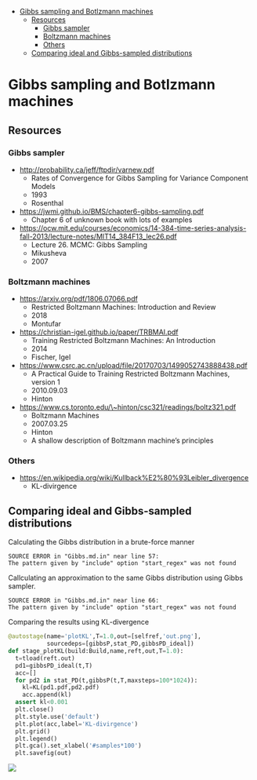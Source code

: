 -   [Gibbs sampling and Botlzmann
    machines](#gibbs-sampling-and-botlzmann-machines)
    -   [Resources](#resources)
        -   [Gibbs sampler](#gibbs-sampler)
        -   [Boltzmann machines](#boltzmann-machines)
        -   [Others](#others)
    -   [Comparing ideal and Gibbs-sampled
        distributions](#comparing-ideal-and-gibbs-sampled-distributions)

# Gibbs sampling and Botlzmann machines

## Resources

### Gibbs sampler

-   http://probability.ca/jeff/ftpdir/varnew.pdf
    -   Rates of Convergence for Gibbs Sampling for Variance Component
        Models
    -   1993
    -   Rosenthal
-   https://jwmi.github.io/BMS/chapter6-gibbs-sampling.pdf
    -   Chapter 6 of unknown book with lots of examples
-   https://ocw.mit.edu/courses/economics/14-384-time-series-analysis-fall-2013/lecture-notes/MIT14_384F13_lec26.pdf
    -   Lecture 26. MCMC: Gibbs Sampling
    -   Mikusheva
    -   2007

### Boltzmann machines

-   https://arxiv.org/pdf/1806.07066.pdf
    -   Restricted Boltzmann Machines: Introduction and Review
    -   2018
    -   Montufar
-   https://christian-igel.github.io/paper/TRBMAI.pdf
    -   Training Restricted Boltzmann Machines: An Introduction
    -   2014
    -   Fischer, Igel
-   https://www.csrc.ac.cn/upload/file/20170703/1499052743888438.pdf
    -   A Practical Guide to Training Restricted Boltzmann Machines,
        version 1
    -   2010.09.03
    -   Hinton
-   https://www.cs.toronto.edu/\~hinton/csc321/readings/boltz321.pdf
    -   Boltzmann Machines
    -   2007.03.25
    -   Hinton
    -   A shallow description of Boltzmann machine’s principles

### Others

-   https://en.wikipedia.org/wiki/Kullback%E2%80%93Leibler_divergence
    -   KL-divirgence

## Comparing ideal and Gibbs-sampled distributions

Calculating the Gibbs distribution in a brute-force manner

``` sourceError
SOURCE ERROR in "Gibbs.md.in" near line 57:
The pattern given by "include" option "start_regex" was not found
```

Callculating an approximation to the same Gibbs distribution using Gibbs
sampler.

``` sourceError
SOURCE ERROR in "Gibbs.md.in" near line 66:
The pattern given by "include" option "start_regex" was not found
```

Comparing the results using KL-divergence

``` python
@autostage(name='plotKL',T=1.0,out=[selfref,'out.png'],
           sourcedeps=[gibbsP,stat_PD,gibbsPD_ideal])
def stage_plotKL(build:Build,name,reft,out,T=1.0):
  t=tload(reft.out)
  pd1=gibbsPD_ideal(t,T)
  acc=[]
  for pd2 in stat_PD(t,gibbsP(t,T,maxsteps=100*1024)):
    kl=KL(pd1.pdf,pd2.pdf)
    acc.append(kl)
  assert kl<0.001
  plt.close()
  plt.style.use('default')
  plt.plot(acc,label='KL-divirgence')
  plt.grid()
  plt.legend()
  plt.gca().set_xlabel('#samples*100')
  plt.savefig(out)
```

![](img/7032249505444918607.png)
